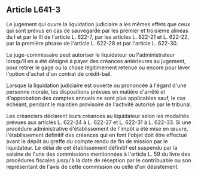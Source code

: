 Article L641-3
----
Le jugement qui ouvre la liquidation judiciaire a les mêmes effets que ceux qui
sont prévus en cas de sauvegarde par les premier et troisième alinéas du I et
par le III de l'article L. 622-7, par les articles L. 622-21 et L. 622-22, par
la première phrase de l'article L. 622-28 et par l'article L. 622-30.

Le juge-commissaire peut autoriser le liquidateur ou l'administrateur lorsqu'il
en a été désigné à payer des créances antérieures au jugement, pour retirer le
gage ou la chose légitimement retenue ou encore pour lever l'option d'achat d'un
contrat de crédit-bail.

Lorsque la liquidation judiciaire est ouverte ou prononcée à l'égard d'une
personne morale, les dispositions prévues en matière d'arrêté et d'approbation
des comptes annuels ne sont plus applicables sauf, le cas échéant, pendant le
maintien provisoire de l'activité autorisé par le tribunal.

Les créanciers déclarent leurs créances au liquidateur selon les modalités
prévues aux articles L. 622-24 à L. 622-27 et L. 622-31 à L. 622-33. Si une
procédure administrative d'établissement de l'impôt a été mise en œuvre,
l'établissement définitif des créances qui en font l'objet doit être effectué
avant le dépôt au greffe du compte rendu de fin de mission par le liquidateur.
Le délai de cet établissement définitif est suspendu par la saisine de l'une des
commissions mentionnées à l'article L. 59 du livre des procédures fiscales
jusqu'à la date de réception par le contribuable ou son représentant de l'avis
de cette commission ou celle d'un désistement.
